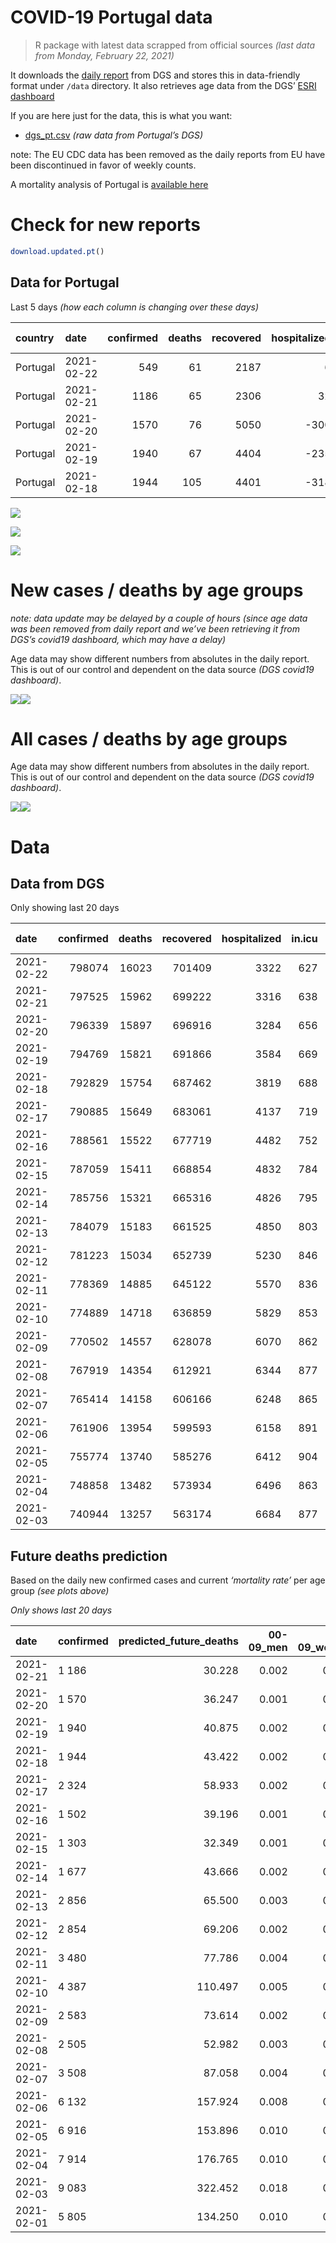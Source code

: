 COVID-19 Portugal data
================

> R package with latest data scrapped from official sources *(last data
> from Monday, February 22, 2021)*

It downloads the [daily
report](https://covid19.min-saude.pt/relatorio-de-situacao/) from DGS
and stores this in data-friendly format under `/data` directory. It also
retrieves age data from the DGS’ [ESRI
dashboard](https://covid19.min-saude.pt/ponto-de-situacao-atual-em-portugal/)

If you are here just for the data, this is what you want:

  - [dgs\_pt.csv](raw/master/data/dgs_pt.csv) *(raw data from Portugal’s
    DGS)*

note: The EU CDC data has been removed as the daily reports from EU have
been discontinued in favor of weekly counts.

A mortality analysis of Portugal is [available
here](https://averissimo.github.io/covid19-analysis/mortality.html)

# Check for new reports

``` r
download.updated.pt()
```

## Data for Portugal

Last 5 days *(how each column is changing over these days)*

| country  | date       | confirmed | deaths | recovered | hospitalized | in.icu | confirmed\_m\_00-09 | confirmed\_w\_00-09 | confirmed\_m\_10-19 | confirmed\_w\_10-19 | confirmed\_m\_20-29 | confirmed\_w\_20-29 | confirmed\_m\_30-39 | confirmed\_w\_30-39 | confirmed\_m\_40-49 | confirmed\_w\_40-49 | confirmed\_m\_50-59 | confirmed\_w\_50-59 | confirmed\_m\_60-69 | confirmed\_w\_60-69 | confirmed\_m\_70-79 | confirmed\_w\_70-79 | confirmed\_m\_80+ | confirmed\_w\_80+ | death\_m\_00-09 | death\_w\_00-09 | death\_m\_10-19 | death\_w\_10-19 | death\_m\_20-29 | death\_w\_20-29 | death\_m\_30-39 | death\_w\_30-39 | death\_m\_40-49 | death\_w\_40-49 | death\_m\_50-59 | death\_w\_50-59 | death\_m\_60-69 | death\_w\_60-69 | death\_m\_70-79 | death\_w\_70-79 | death\_m\_80+ | death\_w\_80+ |
| :------- | :--------- | --------: | -----: | --------: | -----------: | -----: | ------------------: | ------------------: | ------------------: | ------------------: | ------------------: | ------------------: | ------------------: | ------------------: | ------------------: | ------------------: | ------------------: | ------------------: | ------------------: | ------------------: | ------------------: | ------------------: | ----------------: | ----------------: | --------------: | --------------: | --------------: | --------------: | --------------: | --------------: | --------------: | --------------: | --------------: | --------------: | --------------: | --------------: | --------------: | --------------: | --------------: | --------------: | ------------: | ------------: |
| Portugal | 2021-02-22 |       549 |     61 |      2187 |            6 |   \-11 |                  NA |                  NA |                  NA |                  NA |                  NA |                  NA |                  NA |                  NA |                  NA |                  NA |                  NA |                  NA |                  NA |                  NA |                  NA |                  NA |                NA |                NA |              NA |              NA |              NA |              NA |              NA |              NA |              NA |              NA |              NA |              NA |              NA |              NA |              NA |              NA |              NA |              NA |            NA |            NA |
| Portugal | 2021-02-21 |      1186 |     65 |      2306 |           32 |   \-18 |                  38 |                  28 |                  50 |                  40 |                  89 |                  91 |                  63 |                  60 |                  88 |                  91 |                  95 |                  75 |                  61 |                  88 |                  48 |                  55 |                44 |                81 |               0 |               0 |               0 |               0 |               0 |               0 |               0 |               0 |               0 |               0 |               4 |               0 |               5 |               2 |              14 |               3 |            15 |            22 |
| Portugal | 2021-02-20 |      1570 |     76 |      5050 |        \-300 |   \-13 |                  33 |                  44 |                  71 |                  59 |                  94 |                 112 |                  99 |                 123 |                 116 |                 131 |                  93 |                 138 |                  98 |                  96 |                  56 |                  56 |                50 |               102 |               0 |               0 |               0 |               0 |               0 |               0 |               0 |               0 |               0 |               1 |               2 |               0 |               4 |               7 |               5 |               5 |            25 |            27 |
| Portugal | 2021-02-19 |      1940 |     67 |      4404 |        \-235 |   \-19 |                  49 |                  43 |                  82 |                  90 |                 131 |                 146 |                 131 |                 134 |                 139 |                 141 |                 135 |                 169 |                 131 |                 112 |                  71 |                  77 |                46 |               117 |               0 |               0 |               0 |               0 |               0 |               0 |               0 |               0 |               0 |               0 |               1 |               0 |               5 |               5 |              14 |               3 |            22 |            17 |
| Portugal | 2021-02-18 |      1944 |    105 |      4401 |        \-318 |   \-31 |                  50 |                  49 |                  89 |                  84 |                 119 |                 127 |                 147 |                 149 |                 140 |                 140 |                 118 |                 155 |                 100 |                 115 |                  73 |                 111 |                55 |               115 |               0 |               0 |               0 |               0 |               0 |               0 |               0 |               0 |               1 |               0 |               5 |               2 |               9 |               6 |              18 |              10 |            20 |            34 |

![](README_files/figure-gfm/totals-1.svg)<!-- -->

![](README_files/figure-gfm/differential-1.svg)<!-- -->

![](README_files/figure-gfm/differential_7days-1.svg)<!-- -->

# New cases / deaths by age groups

*note: data update may be delayed by a couple of hours (since age data
was been removed from daily report and we’ve been retrieving it from
DGS’s covid19 dashboard, which may have a delay)*

Age data may show different numbers from absolutes in the daily report.
This is out of our control and dependent on the data source *(DGS
covid19 dashboard)*.

![](README_files/figure-gfm/new_cases_deaths-1.svg)<!-- -->![](README_files/figure-gfm/new_cases_deaths-2.svg)<!-- -->

# All cases / deaths by age groups

Age data may show different numbers from absolutes in the daily report.
This is out of our control and dependent on the data source *(DGS
covid19 dashboard)*.

![](README_files/figure-gfm/total_cases_deaths-1.svg)<!-- -->![](README_files/figure-gfm/total_cases_deaths-2.svg)<!-- -->

# Data

## Data from DGS

Only showing last 20 days

| date       | confirmed | deaths | recovered | hospitalized | in.icu | confirmed\_m\_00-09 | confirmed\_w\_00-09 | confirmed\_m\_10-19 | confirmed\_w\_10-19 | confirmed\_m\_20-29 | confirmed\_w\_20-29 | confirmed\_m\_30-39 | confirmed\_w\_30-39 | confirmed\_m\_40-49 | confirmed\_w\_40-49 | confirmed\_m\_50-59 | confirmed\_w\_50-59 | confirmed\_m\_60-69 | confirmed\_w\_60-69 | confirmed\_m\_70-79 | confirmed\_w\_70-79 | confirmed\_m\_80+ | confirmed\_w\_80+ | death\_m\_00-09 | death\_w\_00-09 | death\_m\_10-19 | death\_w\_10-19 | death\_m\_20-29 | death\_w\_20-29 | death\_m\_30-39 | death\_w\_30-39 | death\_m\_40-49 | death\_w\_40-49 | death\_m\_50-59 | death\_w\_50-59 | death\_m\_60-69 | death\_w\_60-69 | death\_m\_70-79 | death\_w\_70-79 | death\_m\_80+ | death\_w\_80+ |
| :--------- | --------: | -----: | --------: | -----------: | -----: | ------------------: | ------------------: | ------------------: | ------------------: | ------------------: | ------------------: | ------------------: | ------------------: | ------------------: | ------------------: | ------------------: | ------------------: | ------------------: | ------------------: | ------------------: | ------------------: | ----------------: | ----------------: | --------------: | --------------: | --------------: | --------------: | --------------: | --------------: | --------------: | --------------: | --------------: | --------------: | --------------: | --------------: | --------------: | --------------: | --------------: | --------------: | ------------: | ------------: |
| 2021-02-22 |    798074 |  16023 |    701409 |         3322 |    627 |                  NA |                  NA |                  NA |                  NA |                  NA |                  NA |                  NA |                  NA |                  NA |                  NA |                  NA |                  NA |                  NA |                  NA |                  NA |                  NA |                NA |                NA |              NA |              NA |              NA |              NA |              NA |              NA |              NA |              NA |              NA |              NA |              NA |              NA |              NA |              NA |              NA |              NA |            NA |            NA |
| 2021-02-21 |    797525 |  15962 |    699222 |         3316 |    638 |               22484 |               21603 |               36946 |               37305 |               53195 |               60636 |               52117 |               62453 |               58586 |               74385 |               51919 |               66273 |               38798 |               41870 |               24708 |               27993 |             21801 |             44182 |               1 |               1 |               1 |               1 |               6 |               5 |              20 |              19 |              85 |              59 |             301 |             119 |             977 |             421 |            2101 |            1240 |          4845 |          5760 |
| 2021-02-20 |    796339 |  15897 |    696916 |         3284 |    656 |               22446 |               21575 |               36896 |               37265 |               53106 |               60545 |               52054 |               62393 |               58498 |               74294 |               51824 |               66198 |               38737 |               41782 |               24660 |               27938 |             21757 |             44101 |               1 |               1 |               1 |               1 |               6 |               5 |              20 |              19 |              85 |              59 |             297 |             119 |             972 |             419 |            2087 |            1237 |          4830 |          5738 |
| 2021-02-19 |    794769 |  15821 |    691866 |         3584 |    669 |               22413 |               21531 |               36825 |               37206 |               53012 |               60433 |               51955 |               62270 |               58382 |               74163 |               51731 |               66060 |               38639 |               41686 |               24604 |               27882 |             21707 |             43999 |               1 |               1 |               1 |               1 |               6 |               5 |              20 |              19 |              85 |              58 |             295 |             119 |             968 |             412 |            2082 |            1232 |          4805 |          5711 |
| 2021-02-18 |    792829 |  15754 |    687462 |         3819 |    688 |               22364 |               21488 |               36743 |               37116 |               52881 |               60287 |               51824 |               62136 |               58243 |               74022 |               51596 |               65891 |               38508 |               41574 |               24533 |               27805 |             21661 |             43882 |               1 |               1 |               1 |               1 |               6 |               5 |              20 |              19 |              85 |              58 |             294 |             119 |             963 |             407 |            2068 |            1229 |          4783 |          5694 |
| 2021-02-17 |    790885 |  15649 |    683061 |         4137 |    719 |               22314 |               21439 |               36654 |               37032 |               52762 |               60160 |               51677 |               61987 |               58103 |               73882 |               51478 |               65736 |               38408 |               41459 |               24460 |               27694 |             21606 |             43767 |               1 |               1 |               1 |               1 |               6 |               5 |              20 |              19 |              84 |              58 |             289 |             117 |             954 |             401 |            2050 |            1219 |          4763 |          5660 |
| 2021-02-16 |    788561 |  15522 |    677719 |         4482 |    752 |               22265 |               21367 |               36562 |               36932 |               52623 |               60015 |               51524 |               61812 |               57931 |               73700 |               51315 |               65537 |               38296 |               41330 |               24362 |               27606 |             21523 |             43596 |               1 |               1 |               1 |               1 |               6 |               5 |              20 |              19 |              83 |              58 |             286 |             116 |             944 |             399 |            2030 |            1205 |          4726 |          5621 |
| 2021-02-15 |    787059 |  15411 |    668854 |         4832 |    784 |               22250 |               21356 |               36506 |               36872 |               52532 |               59909 |               51403 |               61721 |               57826 |               73582 |               51199 |               65412 |               38212 |               41228 |               24294 |               27533 |             21465 |             43497 |               1 |               1 |               1 |               1 |               6 |               5 |              20 |              19 |              83 |              58 |             281 |             112 |             938 |             396 |            2016 |            1194 |          4695 |          5584 |
| 2021-02-14 |    785756 |  15321 |    665316 |         4826 |    795 |               22226 |               21313 |               36461 |               36822 |               52459 |               59813 |               51316 |               61642 |               57736 |               73469 |               51114 |               65308 |               38121 |               41162 |               24239 |               27458 |             21423 |             43412 |               1 |               1 |               1 |               1 |               6 |               4 |              20 |              19 |              81 |              57 |             278 |             111 |             934 |             394 |            2006 |            1182 |          4667 |          5558 |
| 2021-02-13 |    784079 |  15183 |    661525 |         4850 |    803 |               22186 |               21267 |               36383 |               36734 |               52352 |               59711 |               51217 |               61544 |               57613 |               73338 |               50992 |               65175 |               38032 |               41054 |               24191 |               27389 |             21357 |             43280 |               1 |               1 |               1 |               1 |               6 |               4 |              20 |              19 |              80 |              57 |             277 |             110 |             920 |             388 |            1989 |            1164 |          4623 |          5522 |
| 2021-02-12 |    781223 |  15034 |    652739 |         5230 |    846 |               22119 |               21198 |               36260 |               36609 |               52153 |               59511 |               51019 |               61345 |               57423 |               73118 |               50788 |               64928 |               37884 |               40885 |               24094 |               27267 |             21268 |             43093 |               1 |               1 |               1 |               1 |               6 |               4 |              20 |              18 |              80 |              55 |             275 |             107 |             906 |             382 |            1964 |            1153 |          4587 |          5473 |
| 2021-02-11 |    778369 |  14885 |    645122 |         5570 |    836 |               22066 |               21142 |               36141 |               36474 |               51959 |               59324 |               50842 |               61158 |               57211 |               72864 |               50607 |               64683 |               37722 |               40739 |               23987 |               27116 |             21175 |             42901 |               1 |               1 |               1 |               1 |               6 |               4 |              19 |              18 |              80 |              55 |             273 |             107 |             901 |             377 |            1941 |            1143 |          4537 |          5420 |
| 2021-02-10 |    774889 |  14718 |    636859 |         5829 |    853 |               21986 |               21071 |               36009 |               36346 |               51746 |               59087 |               50638 |               60925 |               56939 |               72572 |               50369 |               64377 |               37503 |               40486 |               23868 |               26948 |             21080 |             42684 |               1 |               1 |               1 |               1 |               6 |               4 |              19 |              18 |              78 |              54 |             267 |             107 |             887 |             374 |            1915 |            1128 |          4487 |          5370 |
| 2021-02-09 |    770502 |  14557 |    628078 |         6070 |    862 |               21869 |               20983 |               35818 |               36197 |               51524 |               58813 |               50381 |               60605 |               56616 |               72191 |               50089 |               63936 |               37259 |               40216 |               23717 |               26751 |             20920 |             42369 |               1 |               1 |               1 |               1 |               6 |               4 |              19 |              17 |              78 |              52 |             266 |             107 |             877 |             366 |            1888 |            1119 |          4442 |          5312 |
| 2021-02-08 |    767919 |  14354 |    612921 |         6344 |    877 |               21823 |               20935 |               35726 |               36112 |               51369 |               58648 |               50209 |               60404 |               56425 |               71987 |               49896 |               63731 |               37108 |               40086 |               23590 |               26637 |             20801 |             42184 |               1 |               1 |               1 |               1 |               6 |               4 |              18 |              16 |              76 |              51 |             262 |             105 |             867 |             359 |            1859 |            1105 |          4387 |          5235 |
| 2021-02-07 |    765414 |  14158 |    606166 |         6248 |    865 |               21750 |               20862 |               35640 |               35993 |               51215 |               58489 |               50046 |               60233 |               56229 |               71763 |               49725 |               63510 |               36953 |               39940 |               23504 |               26537 |             20729 |             42047 |               1 |               1 |               1 |               1 |               6 |               4 |              18 |              16 |              74 |              49 |             256 |             102 |             856 |             356 |            1832 |            1092 |          4331 |          5162 |
| 2021-02-06 |    761906 |  13954 |    599593 |         6158 |    891 |               21662 |               20779 |               35472 |               35826 |               51006 |               58278 |               49852 |               60009 |               55985 |               71460 |               49452 |               63216 |               36771 |               39728 |               23360 |               26396 |             20611 |             41796 |               1 |               1 |               1 |               1 |               6 |               4 |              18 |              16 |              73 |              49 |             253 |             101 |             846 |             352 |            1785 |            1073 |          4272 |          5102 |
| 2021-02-05 |    755774 |  13740 |    585276 |         6412 |    904 |               21485 |               20613 |               35228 |               35576 |               50668 |               57924 |               49520 |               59589 |               55520 |               70920 |               49048 |               62666 |               36417 |               39363 |               23150 |               26125 |             20381 |             41339 |               0 |               1 |               1 |               1 |               6 |               4 |              17 |              16 |              70 |              47 |             250 |             101 |             833 |             344 |            1756 |            1056 |          4211 |          5026 |
| 2021-02-04 |    748858 |  13482 |    573934 |         6496 |    863 |               21252 |               20442 |               34913 |               35238 |               50276 |               57471 |               49127 |               59101 |               55004 |               70265 |               48578 |               62136 |               36049 |               38953 |               22915 |               25840 |             20166 |             40919 |               0 |               1 |               1 |               1 |               6 |               4 |              17 |              14 |              69 |              46 |             247 |              99 |             814 |             335 |            1726 |            1037 |          4132 |          4933 |
| 2021-02-03 |    740944 |  13257 |    563174 |         6684 |    877 |               21034 |               20231 |               34560 |               34878 |               49799 |               56960 |               48665 |               58584 |               54426 |               69533 |               47996 |               61471 |               35645 |               38462 |               22625 |               25480 |             19939 |             40427 |               0 |               1 |               1 |               1 |               6 |               4 |              17 |              14 |              69 |              45 |             244 |              98 |             799 |             328 |            1694 |            1012 |          4075 |          4849 |

## Future deaths prediction

Based on the daily new confirmed cases and current *‘mortality rate’*
per age group *(see plots above)*

*Only shows last 20 days*

| date       | confirmed | predicted\_future\_deaths | 00-09\_men | 00-09\_women | 10-19\_men | 10-19\_women | 20-29\_men | 20-29\_women | 30-39\_men | 30-39\_women | 40-49\_men | 40-49\_women | 50-59\_men | 50-59\_women | 60-69\_men | 60-69\_women | 70-79\_men | 70-79\_women | 80+\_men | 80+\_women |
| :--------- | :-------- | ------------------------: | ---------: | -----------: | ---------: | -----------: | ---------: | -----------: | ---------: | -----------: | ---------: | -----------: | ---------: | -----------: | ---------: | -----------: | ---------: | -----------: | -------: | ---------: |
| 2021-02-21 | 1 186     |                    30.228 |      0.002 |        0.001 |      0.001 |        0.001 |      0.010 |        0.008 |      0.024 |        0.018 |      0.128 |        0.072 |      0.551 |        0.135 |      1.536 |        0.885 |      4.082 |        2.436 |    9.778 |     10.560 |
| 2021-02-20 | 1 570     |                    36.247 |      0.001 |        0.002 |      0.002 |        0.002 |      0.011 |        0.009 |      0.038 |        0.037 |      0.168 |        0.104 |      0.539 |        0.248 |      2.468 |        0.965 |      4.762 |        2.481 |   11.112 |     13.298 |
| 2021-02-19 | 1 940     |                    40.875 |      0.002 |        0.002 |      0.002 |        0.002 |      0.015 |        0.012 |      0.050 |        0.041 |      0.202 |        0.112 |      0.783 |        0.303 |      3.299 |        1.126 |      6.037 |        3.411 |   10.223 |     15.253 |
| 2021-02-18 | 1 944     |                    43.422 |      0.002 |        0.002 |      0.002 |        0.002 |      0.013 |        0.010 |      0.056 |        0.045 |      0.203 |        0.111 |      0.684 |        0.278 |      2.518 |        1.156 |      6.207 |        4.917 |   12.223 |     14.993 |
| 2021-02-17 | 2 324     |                    58.933 |      0.002 |        0.003 |      0.002 |        0.003 |      0.016 |        0.012 |      0.059 |        0.053 |      0.250 |        0.144 |      0.945 |        0.357 |      2.820 |        1.297 |      8.333 |        3.898 |   18.446 |     22.293 |
| 2021-02-16 | 1 502     |                    39.196 |      0.001 |        0.001 |      0.002 |        0.002 |      0.010 |        0.009 |      0.046 |        0.028 |      0.152 |        0.094 |      0.673 |        0.224 |      2.115 |        1.026 |      5.782 |        3.234 |   12.890 |     12.907 |
| 2021-02-15 | 1 303     |                    32.349 |      0.001 |        0.002 |      0.001 |        0.001 |      0.008 |        0.008 |      0.033 |        0.024 |      0.131 |        0.090 |      0.493 |        0.187 |      2.292 |        0.664 |      4.677 |        3.322 |    9.334 |     11.081 |
| 2021-02-14 | 1 677     |                    43.666 |      0.002 |        0.002 |      0.002 |        0.002 |      0.012 |        0.008 |      0.038 |        0.030 |      0.178 |        0.104 |      0.707 |        0.239 |      2.241 |        1.086 |      4.082 |        3.056 |   14.668 |     17.209 |
| 2021-02-13 | 2 856     |                    65.500 |      0.003 |        0.003 |      0.003 |        0.003 |      0.022 |        0.016 |      0.076 |        0.061 |      0.276 |        0.174 |      1.183 |        0.444 |      3.727 |        1.699 |      8.248 |        5.404 |   19.779 |     24.379 |
| 2021-02-12 | 2 854     |                    69.206 |      0.002 |        0.003 |      0.003 |        0.004 |      0.022 |        0.015 |      0.068 |        0.057 |      0.308 |        0.201 |      1.049 |        0.440 |      4.079 |        1.468 |      9.099 |        6.689 |   20.668 |     25.031 |
| 2021-02-11 | 3 480     |                    77.786 |      0.004 |        0.003 |      0.004 |        0.003 |      0.024 |        0.020 |      0.078 |        0.071 |      0.395 |        0.232 |      1.380 |        0.549 |      5.515 |        2.544 |     10.119 |        7.442 |   21.113 |     28.290 |
| 2021-02-10 | 4 387     |                   110.497 |      0.005 |        0.004 |      0.005 |        0.004 |      0.025 |        0.023 |      0.099 |        0.097 |      0.469 |        0.302 |      1.623 |        0.792 |      6.144 |        2.715 |     12.840 |        8.726 |   35.558 |     41.066 |
| 2021-02-09 | 2 583     |                    73.614 |      0.002 |        0.002 |      0.002 |        0.002 |      0.017 |        0.014 |      0.066 |        0.061 |      0.277 |        0.162 |      1.119 |        0.368 |      3.802 |        1.307 |     10.799 |        5.050 |   26.446 |     24.118 |
| 2021-02-08 | 2 505     |                    52.982 |      0.003 |        0.003 |      0.002 |        0.003 |      0.017 |        0.013 |      0.063 |        0.052 |      0.284 |        0.178 |      0.991 |        0.397 |      3.903 |        1.468 |      7.313 |        4.430 |   16.001 |     17.861 |
| 2021-02-07 | 3 508     |                    87.058 |      0.004 |        0.004 |      0.005 |        0.004 |      0.024 |        0.017 |      0.074 |        0.068 |      0.354 |        0.240 |      1.583 |        0.528 |      4.583 |        2.132 |     12.245 |        6.246 |   26.224 |     32.723 |
| 2021-02-06 | 6 132     |                   157.924 |      0.008 |        0.008 |      0.007 |        0.007 |      0.038 |        0.029 |      0.127 |        0.128 |      0.675 |        0.428 |      2.342 |        0.988 |      8.914 |        3.670 |     17.857 |       12.004 |   51.115 |     59.579 |
| 2021-02-05 | 6 916     |                   153.896 |      0.010 |        0.008 |      0.009 |        0.009 |      0.044 |        0.037 |      0.151 |        0.148 |      0.749 |        0.520 |      2.725 |        0.952 |      9.267 |        4.123 |     19.983 |       12.625 |   47.781 |     54.755 |
| 2021-02-04 | 7 914     |                   176.765 |      0.010 |        0.010 |      0.010 |        0.010 |      0.054 |        0.042 |      0.177 |        0.157 |      0.839 |        0.581 |      3.374 |        1.194 |     10.173 |        4.937 |     24.660 |       15.947 |   50.448 |     64.142 |
| 2021-02-03 | 9 083     |                   322.452 |      0.018 |        0.019 |      0.017 |        0.019 |      0.093 |        0.072 |      0.342 |        0.319 |      1.650 |        1.088 |      6.279 |        2.099 |     20.448 |        8.919 |     43.622 |       24.363 |   98.229 |    114.856 |
| 2021-02-01 | 5 805     |                   134.250 |      0.010 |        0.009 |      0.006 |        0.007 |      0.036 |        0.031 |      0.126 |        0.120 |      0.627 |        0.421 |      2.336 |        0.887 |      6.799 |        3.298 |     15.136 |       10.365 |   42.670 |     51.366 |
